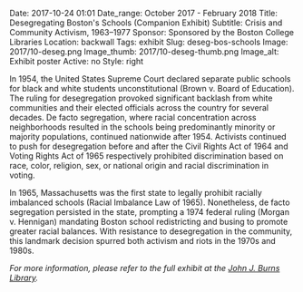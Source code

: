 Date: 2017-10-24 01:01 
Date_range: October 2017 - February 2018
Title: Desegregating Boston's Schools (Companion Exhibit)
Subtitle: Crisis and Community Activism, 1963–1977
Sponsor: Sponsored by the Boston College Libraries
Location: backwall
Tags: exhibit
Slug: deseg-bos-schools
Image: 2017/10-deseg.png
Image_thumb: 2017/10-deseg-thumb.png
Image_alt: Exhibit poster
Active: no
Style: right

In 1954, the United States Supreme Court declared separate public schools for black and white students unconstitutional (Brown v. Board of Education). The ruling for desegregation provoked significant backlash from white communities and their elected officials across the country for several decades. De facto segregation, where racial concentration across neighborhoods resulted in the schools being predominantly minority or majority populations, continued nationwide after 1954. Activists continued to push for desegregation before and after the Civil Rights Act of 1964 and Voting Rights Act of 1965 respectively prohibited discrimination based on race, color, religion, sex, or national origin and racial discrimination in voting.

In 1965, Massachusetts was the first state to legally prohibit racially imbalanced schools (Racial Imbalance Law of 1965). Nonetheless, de facto segregation persisted in the state, prompting a 1974 federal ruling (Morgan v. Hennigan) mandating Boston school redistricting and busing to promote greater racial balances. With resistance to desegregation in the community, this landmark decision spurred both activism and riots in the 1970s and 1980s.

<em>For more information, please refer to the full exhibit at the <a href="http://library.bc.edu/exhibits/2017/Oct/desegregating-boston-schools/">John J. Burns Library</a>.</em>
